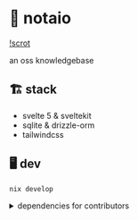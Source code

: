 # 📓 notaio

[!scrot](./scrot.png)

an oss knowledgebase

## 🏗️ stack

- svelte 5 & sveltekit
- sqlite & drizzle-orm
- tailwindcss

## 🖥️ dev

```sh
nix develop
```

<details>
  <summary>dependencies for contributors</summary>
  
  ```sh
  cargo install --locked koji
  ```

</details>
